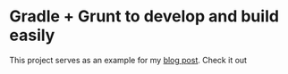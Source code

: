 # Gradle + Grunt to develop and build easily

This project serves as an example for my [blog post](https://hectorortegablog.wordpress.com/https://hectorortegablog.wordpress.com/2016/06/11/gradle-grunt-to-develop-and-build-easily/). Check it out
